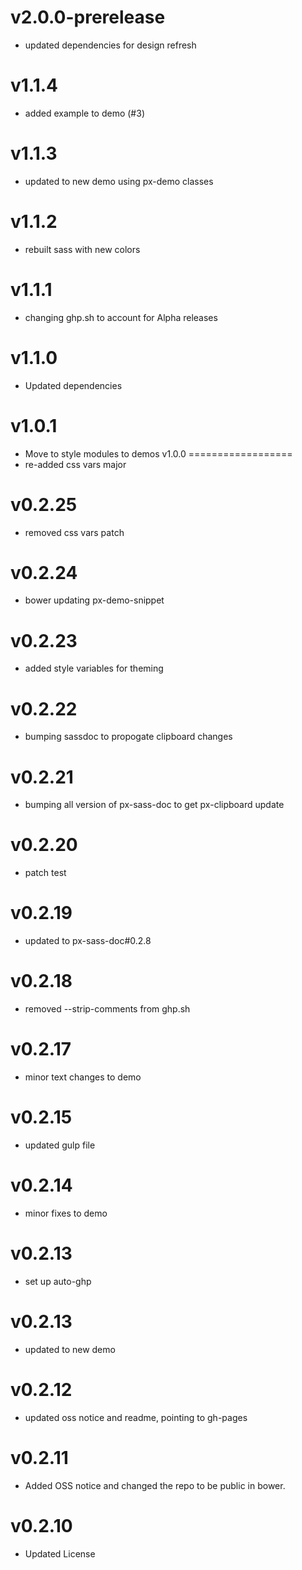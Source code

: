 v2.0.0-prerelease
==================
* updated dependencies for design refresh

v1.1.4
==================
* added example to demo (#3)

v1.1.3
==================
* updated to new demo using px-demo classes

v1.1.2
==================
* rebuilt sass with new colors

v1.1.1
==================
* changing ghp.sh to account for Alpha releases

v1.1.0
==================
* Updated dependencies

v1.0.1
==================
* Move to style modules to demos
v1.0.0
==================
* re-added css vars major

v0.2.25
==================
* removed css vars patch

v0.2.24
==================
* bower updating px-demo-snippet

v0.2.23
==================
* added style variables for theming

v0.2.22
==================
* bumping sassdoc to propogate clipboard changes

v0.2.21
==================
* bumping all version of px-sass-doc to get px-clipboard update

v0.2.20
==================
* patch test

v0.2.19
==============================
* updated to px-sass-doc#0.2.8

v0.2.18
==============================
* removed --strip-comments from ghp.sh

v0.2.17
==============================
* minor text changes to demo

v0.2.15
==============================
* updated gulp file

v0.2.14
==============================
* minor fixes to demo

v0.2.13
==============================
* set up auto-ghp

v0.2.13
==============================
* updated to new demo

v0.2.12
==============================
* updated oss notice and readme, pointing to gh-pages

v0.2.11
==============================
* Added OSS notice and changed the repo to be public in bower.

v0.2.10
=====================
* Updated License
